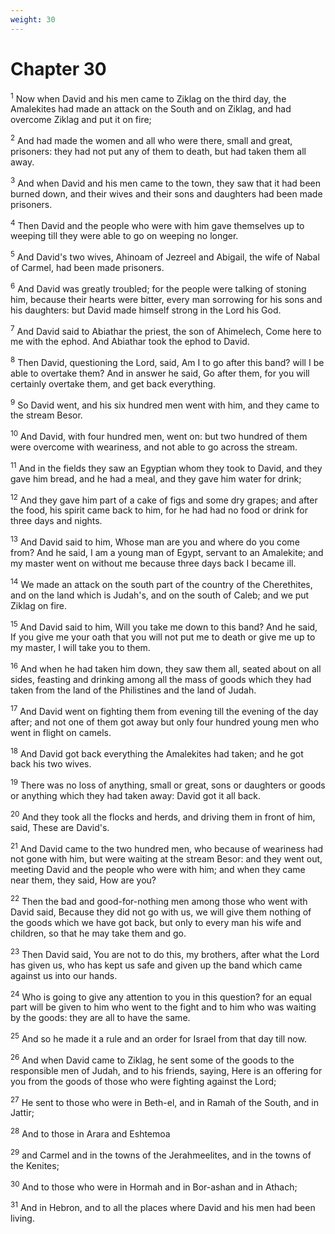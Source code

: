 ```yaml
---
weight: 30
---
```


# Chapter 30

<sup>1</sup> Now when David and his men came to Ziklag on the third day, the Amalekites had made an attack on the South and on Ziklag, and had overcome Ziklag and put it on fire; 

<sup>2</sup> And had made the women and all who were there, small and great, prisoners: they had not put any of them to death, but had taken them all away. 

<sup>3</sup> And when David and his men came to the town, they saw that it had been burned down, and their wives and their sons and daughters had been made prisoners. 

<sup>4</sup> Then David and the people who were with him gave themselves up to weeping till they were able to go on weeping no longer. 

<sup>5</sup> And David's two wives, Ahinoam of Jezreel and Abigail, the wife of Nabal of Carmel, had been made prisoners. 

<sup>6</sup> And David was greatly troubled; for the people were talking of stoning him, because their hearts were bitter, every man sorrowing for his sons and his daughters: but David made himself strong in the Lord his God. 

<sup>7</sup> And David said to Abiathar the priest, the son of Ahimelech, Come here to me with the ephod. And Abiathar took the ephod to David. 

<sup>8</sup> Then David, questioning the Lord, said, Am I to go after this band? will I be able to overtake them? And in answer he said, Go after them, for you will certainly overtake them, and get back everything. 

<sup>9</sup> So David went, and his six hundred men went with him, and they came to the stream Besor. 

<sup>10</sup> And David, with four hundred men, went on: but two hundred of them were overcome with weariness, and not able to go across the stream. 

<sup>11</sup> And in the fields they saw an Egyptian whom they took to David, and they gave him bread, and he had a meal, and they gave him water for drink; 

<sup>12</sup> And they gave him part of a cake of figs and some dry grapes; and after the food, his spirit came back to him, for he had had no food or drink for three days and nights. 

<sup>13</sup> And David said to him, Whose man are you and where do you come from? And he said, I am a young man of Egypt, servant to an Amalekite; and my master went on without me because three days back I became ill. 

<sup>14</sup> We made an attack on the south part of the country of the Cherethites, and on the land which is Judah's, and on the south of Caleb; and we put Ziklag on fire. 

<sup>15</sup> And David said to him, Will you take me down to this band? And he said, If you give me your oath that you will not put me to death or give me up to my master, I will take you to them. 

<sup>16</sup> And when he had taken him down, they saw them all, seated about on all sides, feasting and drinking among all the mass of goods which they had taken from the land of the Philistines and the land of Judah. 

<sup>17</sup> And David went on fighting them from evening till the evening of the day after; and not one of them got away but only four hundred young men who went in flight on camels. 

<sup>18</sup> And David got back everything the Amalekites had taken; and he got back his two wives. 

<sup>19</sup> There was no loss of anything, small or great, sons or daughters or goods or anything which they had taken away: David got it all back. 

<sup>20</sup> And they took all the flocks and herds, and driving them in front of him, said, These are David's. 

<sup>21</sup> And David came to the two hundred men, who because of weariness had not gone with him, but were waiting at the stream Besor: and they went out, meeting David and the people who were with him; and when they came near them, they said, How are you? 

<sup>22</sup> Then the bad and good-for-nothing men among those who went with David said, Because they did not go with us, we will give them nothing of the goods which we have got back, but only to every man his wife and children, so that he may take them and go. 

<sup>23</sup> Then David said, You are not to do this, my brothers, after what the Lord has given us, who has kept us safe and given up the band which came against us into our hands. 

<sup>24</sup> Who is going to give any attention to you in this question? for an equal part will be given to him who went to the fight and to him who was waiting by the goods: they are all to have the same. 

<sup>25</sup> And so he made it a rule and an order for Israel from that day till now. 

<sup>26</sup> And when David came to Ziklag, he sent some of the goods to the responsible men of Judah, and to his friends, saying, Here is an offering for you from the goods of those who were fighting against the Lord; 

<sup>27</sup> He sent to those who were in Beth-el, and in Ramah of the South, and in Jattir; 

<sup>28</sup> And to those in Arara and Eshtemoa 

<sup>29</sup> and Carmel and in the towns of the Jerahmeelites, and in the towns of the Kenites; 

<sup>30</sup> And to those who were in Hormah and in Bor-ashan and in Athach; 

<sup>31</sup> And in Hebron, and to all the places where David and his men had been living. 


